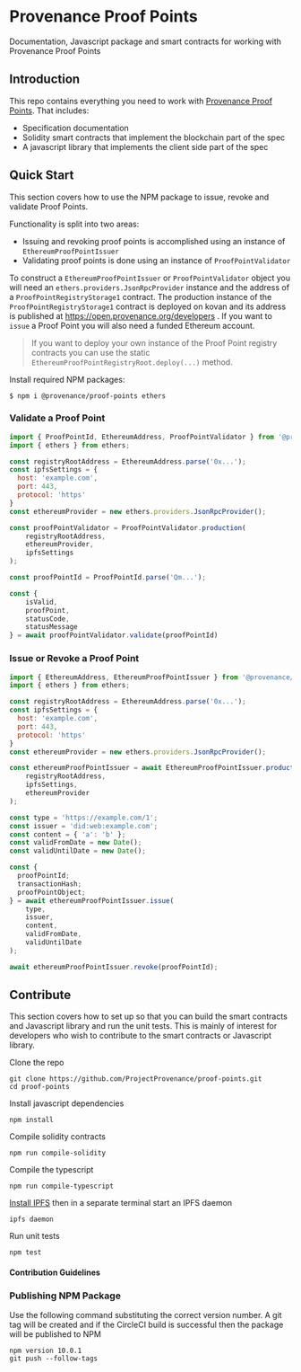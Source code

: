 # Provenance Proof Points

Documentation, Javascript package and smart contracts for working with Provenance Proof Points

## Introduction

This repo contains everything you need to work with [Provenance Proof Points](https://open.provenance.org/proof-points). That includes:

- Specification documentation
- Solidity smart contracts that implement the blockchain part of the spec
- A javascript library that implements the client side part of the spec

## Quick Start

This section covers how to use the NPM package to issue, revoke and validate Proof Points.

Functionality is split into two areas:

- Issuing and revoking proof points is accomplished using an instance of `EthereumProofPointIssuer`
- Validating proof points is done using an instance of `ProofPointValidator`

To construct a `EthereumProofPointIssuer` or `ProofPointValidator` object you will need an `ethers.providers.JsonRpcProvider` instance and the address of a `ProofPointRegistryStorage1` contract. The production instance of the `ProofPointRegistryStorage1` contract is deployed on kovan and its address is published at https://open.provenance.org/developers . If you want to `issue` a Proof Point you will also need a funded Ethereum account.

> If you want to deploy your own instance of the Proof Point registry contracts you can use the static `EthereumProofPointRegistryRoot.deploy(...)` method.

Install required NPM packages:

```
$ npm i @provenance/proof-points ethers
```

### Validate a Proof Point

```js
import { ProofPointId, EthereumAddress, ProofPointValidator } from '@provenance/proof-points';
import { ethers } from ethers;

const registryRootAddress = EthereumAddress.parse('0x...');
const ipfsSettings = {
  host: 'example.com',
  port: 443,
  protocol: 'https'
}
const ethereumProvider = new ethers.providers.JsonRpcProvider();

const proofPointValidator = ProofPointValidator.production(
    registryRootAddress,
    ethereumProvider,
    ipfsSettings
);

const proofPointId = ProofPointId.parse('Qm...');

const {  
    isValid,
    proofPoint,
    statusCode,
    statusMessage
} = await proofPointValidator.validate(proofPointId)
```

### Issue or Revoke a Proof Point
```js
import { EthereumAddress, EthereumProofPointIssuer } from '@provenance/proof-points';
import { ethers } from ethers;

const registryRootAddress = EthereumAddress.parse('0x...');
const ipfsSettings = {
  host: 'example.com',
  port: 443,
  protocol: 'https'
}
const ethereumProvider = new ethers.providers.JsonRpcProvider();

const ethereumProofPointIssuer = await EthereumProofPointIssuer.production(
    registryRootAddress,
    ipfsSettings,
    ethereumProvider
);

const type = 'https://example.com/1';
const issuer = 'did:web:example.com';
const content = { 'a': 'b' };
const validFromDate = new Date();
const validUntilDate = new Date();

const {
  proofPointId;
  transactionHash;
  proofPointObject;
} = await ethereumProofPointIssuer.issue(
    type,
    issuer,
    content,
    validFromDate,
    validUntilDate
);

await ethereumProofPointIssuer.revoke(proofPointId);
```

## Contribute

This section covers how to set up so that you can build the smart contracts and Javascript library and run the unit tests. This is mainly of interest for developers who wish to contribute to the smart contracts or Javascript library.

Clone the repo

```
git clone https://github.com/ProjectProvenance/proof-points.git 
cd proof-points
```

Install javascript dependencies

```
npm install
```

Compile solidity contracts

```
npm run compile-solidity
```

Compile the typescript

```
npm run compile-typescript
```

[Install IPFS](https://docs.ipfs.io/guides/guides/install/) then in a separate terminal start an IPFS daemon

```
ipfs daemon
```

Run unit tests

```
npm test
```

#### Contribution Guidelines

### Publishing NPM Package

Use the following command substituting the correct version number. A git tag will be created and if the CircleCI build is successful then the package will be published to NPM

```
npm version 10.0.1
git push --follow-tags
```




